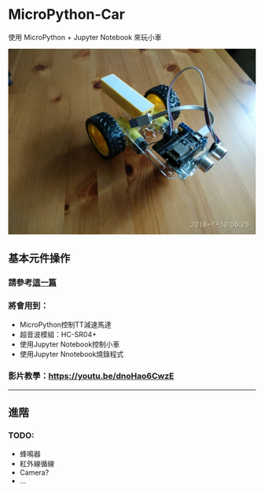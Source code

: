 # MicroPython-Car

使用 MicroPython + Jupyter Notebook 來玩小車

![小車](image/car_basic.jpg)

## 基本元件操作

### 請參考[這一篇](car_basic.ipynb)

### 將會用到：

- MicroPython控制TT減速馬達
- 超音波模組：HC-SR04+ 
- 使用Jupyter Notebook控制小車
- 使用Jupyter Nnotebook燒錄程式

### 影片教學：https://youtu.be/dnoHao6CwzE

----

## 進階

### TODO:

- 蜂鳴器
- 紅外線循線
- Camera?
- ...
